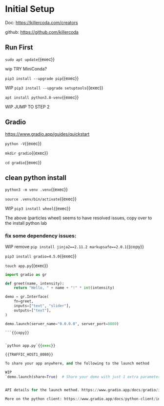 
# Initial Setup

Doc: https://killercoda.com/creators

github: https://github.com/killercoda

## Run First

`sudo apt update`{{exec}}

wip TRY MiniConda?

`pip3 install --upgrade pip`{{exec}}

WIP   `pip3 install --upgrade setuptools`{{exec}}

`apt install python3.8-venv`{{exec}}


WIP JUMP TO STEP 2

## Gradio

https://www.gradio.app/guides/quickstart



`python -V`{{exec}}

`mkdir gradio`{{exec}}

`cd gradio`{{exec}}

## clean python install

`python3 -m venv .venv`{{exec}}

`source .venv/bin/activate`{{exec}}

WIP `pip3 install wheel`{{exec}}

The above (particles wheel) seems to have resolved issues, copy over to the install python lab

### fix some dependency issues:
WIP remove `pip install jinja2==2.11.2 markupsafe==2.0.1`{{copy}}

`pip3 install gradio=4.5.0`{{exec}}

`touch app.py`{{exec}}

```python
import gradio as gr

def greet(name, intensity):
    return "Hello, " + name + "!" * int(intensity)

demo = gr.Interface(
    fn=greet,
    inputs=["text", "slider"],
    outputs=["text"],
)

demo.launch(server_name="0.0.0.0", server_port=8080)

```{{copy}}


`python app.py`{{exec}}

{{TRAFFIC_HOST1_8080}}

To share your app anywhere, and the following to the launch method

WIP
`demo.launch(share=True)  # Share your demo with just 1 extra parameter`{{exec}}


API details for the launch method. https://www.gradio.app/docs/gradio/interface#interface-launch

More on the python client: https://www.gradio.app/docs/python-client/introduction
